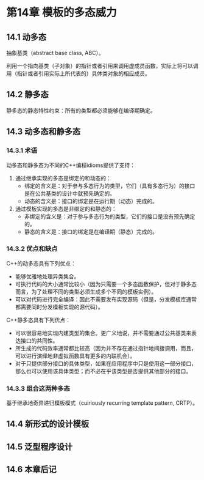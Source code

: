 # 第14章 模板的多态威力



## 14.1 动多态

抽象基类（abstract base class, ABC）。

利用一个指向基类（子对象）的指针或者引用来调用虚成员函数，实际上将可以调用（指针或者引用实际上所代表的）具体类对象的相应成员。



## 14.2 静多态

静多态的静态特性约束：所有的类型都必须能够在编译期确定。



## 14.3 动多态和静多态

### 14.3.1 术语

动多态和静多态为不同的C++编程idioms提供了支持：

1. 通过继承实现的多态是绑定的和动态的：
   - 绑定的含义是：对于参与多态行为的类型，它们（具有多态行为）的接口是在公共基类的设计中就预先确定的。
   - 动态的含义是：接口的绑定是在运行期（动态）完成的。
2. 通过模板实现的多态是非绑定的和静态的：
   - 非绑定的含义是：对于参与多态行为的类型，它们的接口是没有预先确定的。
   - 静态的含义是：接口的绑定是在编译期（静态）完成的。

### 14.3.2 优点和缺点

C++的动多态具有下列优点：

- 能够优雅地处理异类集合。
- 可执行代码的大小通常比较小（因为只需要一个多态函数保护，但对于静多态而言，为了处理不同的类型必须生成多个不同的模板实例）。
- 可以对代码进行完全编译：因此不需要发布实现源码（但是，分发模板库通常都需要同时分发模板实现的源代码）。

C++静多态具有下列优点：

- 可以很容易地实现内建类型的集合。更广义地说，并不需要通过公共基类来表达接口的共同性。
- 所生成的代码效率通常都比较高（因为并不存在通过指针地间接调用，而且，可以进行演绎地非虚拟函数具有更多的内联机会）。
- 对于只提供部分接口的具体类型，如果在应用程序中只是使用这一部分接口，那么也可以使用该具体类型；而不必在乎该类型是否提供其他部分的接口。

### 14.3.3 组合这两种多态

基于继承地奇异递归模板模式（cuiriously recurring template pattern, CRTP）。



## 14.4 新形式的设计模板



## 14.5 泛型程序设计



## 14.6 本章后记

